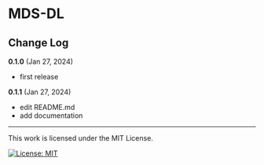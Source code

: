# MDS-DL

## Change Log

<b>0.1.0</b> (Jan 27, 2024)
- first release

<b>0.1.1</b> (Jan 27, 2024)
- edit README.md
- add documentation


<hr>
This work is licensed under the MIT License.

[![License: MIT](https://img.shields.io/badge/License-MIT-yellow.svg)](https://opensource.org/licenses/MIT)


